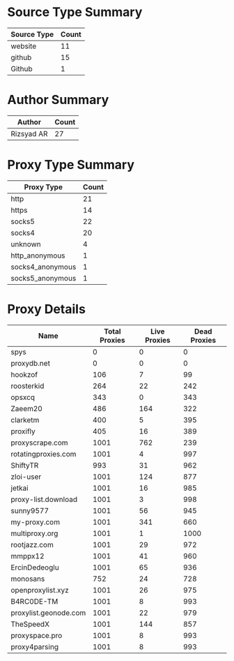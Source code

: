# Source Type Summary

| Source Type | Count |
|-------------|-------|
| website | 11 |
| github | 15 |
| Github | 1 |


# Author Summary

| Author | Count |
|--------|-------|
| Rizsyad AR | 27 |


# Proxy Type Summary

| Proxy Type | Count |
|------------|-------|
| http | 21 |
| https | 14 |
| socks5 | 22 |
| socks4 | 20 |
| unknown | 4 |
| http_anonymous | 1 |
| socks4_anonymous | 1 |
| socks5_anonymous | 1 |


# Proxy Details

| Name | Total Proxies | Live Proxies | Dead Proxies |
|------|---------------|--------------|---------------|
| spys | 0 | 0 | 0 |
| proxydb.net | 0 | 0 | 0 |
| hookzof | 106 | 7 | 99 |
| roosterkid | 264 | 22 | 242 |
| opsxcq | 343 | 0 | 343 |
| Zaeem20 | 486 | 164 | 322 |
| clarketm | 400 | 5 | 395 |
| proxifly | 405 | 16 | 389 |
| proxyscrape.com | 1001 | 762 | 239 |
| rotatingproxies.com | 1001 | 4 | 997 |
| ShiftyTR | 993 | 31 | 962 |
| zloi-user | 1001 | 124 | 877 |
| jetkai | 1001 | 16 | 985 |
| proxy-list.download | 1001 | 3 | 998 |
| sunny9577 | 1001 | 56 | 945 |
| my-proxy.com | 1001 | 341 | 660 |
| multiproxy.org | 1001 | 1 | 1000 |
| rootjazz.com | 1001 | 29 | 972 |
| mmppx12 | 1001 | 41 | 960 |
| ErcinDedeoglu | 1001 | 65 | 936 |
| monosans | 752 | 24 | 728 |
| openproxylist.xyz | 1001 | 26 | 975 |
| B4RC0DE-TM | 1001 | 8 | 993 |
| proxylist.geonode.com | 1001 | 22 | 979 |
| TheSpeedX | 1001 | 144 | 857 |
| proxyspace.pro | 1001 | 8 | 993 |
| proxy4parsing | 1001 | 8 | 993 |
